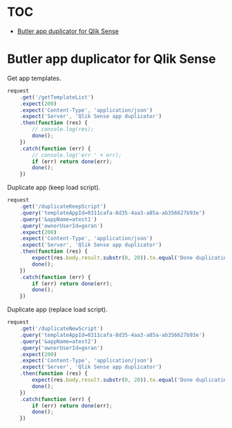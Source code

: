 # TOC
   - [Butler app duplicator for Qlik Sense](#butler-app-duplicator-for-qlik-sense)
<a name=""></a>
 
<a name="butler-app-duplicator-for-qlik-sense"></a>
# Butler app duplicator for Qlik Sense
Get app templates.

```js
request
    .get('/getTemplateList')
    .expect(200)
    .expect('Content-Type', 'application/json')
    .expect('Server', 'Qlik Sense app duplicator')
    .then(function (res) {
        // console.log(res);
        done();
    })
    .catch(function (err) {
        // console.log('err ' + err);
        if (err) return done(err);
        done();
    })
```

Duplicate app (keep load script).

```js
request
    .get('/duplicateKeepScript')
    .query('templateAppId=0311cafa-8d35-4aa3-a85a-ab356627b93e')
    .query('&appName=atest1')
    .query('ownerUserId=goran')
    .expect(200)
    .expect('Content-Type', 'application/json')
    .expect('Server', 'Qlik Sense app duplicator')
    .then(function (res) {
        expect(res.body.result.substr(0, 20)).to.equal('Done duplicating app');
        done();
    })
    .catch(function (err) {
        if (err) return done(err);
        done();
    })
```

Duplicate app (replace load script).

```js
request
    .get('/duplicateNewScript')
    .query('templateAppId=0311cafa-8d35-4aa3-a85a-ab356627b93e')
    .query('&appName=atest2')
    .query('ownerUserId=goran')
    .expect(200)
    .expect('Content-Type', 'application/json')
    .expect('Server', 'Qlik Sense app duplicator')
    .then(function (res) {
        expect(res.body.result.substr(0, 20)).to.equal('Done duplicating app');
        done();
    })
    .catch(function (err) {
        if (err) return done(err);
        done();
    })
```


